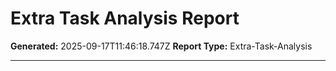 # Extra Task Analysis Report

**Generated:** 2025-09-17T11:46:18.747Z
**Report Type:** Extra-Task-Analysis

---

